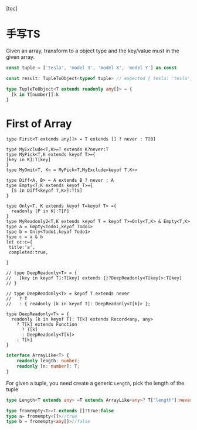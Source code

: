 [toc]

# 手写TS

 Given an array, transform to a object type and the key/value must in the given array.

  ```ts
const tuple = ['tesla', 'model 3', 'model X', 'model Y'] as const
  
const result: TupleToObject<typeof tuple> // expected { tesla: 'tesla', 'model 3': 'model 3', 'model X': 'model X', 'model Y': 'model Y'}
  ```

```ts
type TupleToObject<T extends readonly any[]> = {
  [k in T[number]]:k
}
```

#  First of Array

```
type First<T extends any[]> = T extends [] ? never : T[0]
```



```
type MyExclude<T,K>=T extends K?never:T
type MyPick<T,K extends keyof T>={
[key in K]:T[key]
}
type MyOmit<T, K> = MyPick<T,MyExclude<keyof T,K>>

```





```
type Diff<A, B> = A extends B ? never : A
type Empty<T,K extends keyof T>={
  [S in Diff<keyof T,K>]:T[S]
}

type Only<T, K extends keyof T=keyof T> ={
  readonly [P in K]:T[P]
}
type MyReadonly2<T,K extends keyof T = keyof T>=Only<T,K> & Empty<T,K>
type a = Empty<Todo1,keyof Todo1>
type b = Only<Todo1,keyof Todo1>
type c = a & b
let cc:c={
 title:'a',
 completed:true,

}
```

```
// type DeepReadonly<T> = {
//   [key in keyof T]:T[key] extends {}?DeepReadonly<T[key]>:T[key]
// }

// type DeepReadonly<T> = keyof T extends never
//   ? T
//   : { readonly [k in keyof T]: DeepReadonly<T[k]> };

type DeepReadonly<T> = {
  readonly [k in keyof T]: T[k] extends Record<any, any>
    ? T[k] extends Function
      ? T[k]
      : DeepReadonly<T[k]>
    : T[k]
}
```



```ts
interface ArrayLike<T> {
    readonly length: number;
    readonly [n: number]: T;
}

```

For given a tuple, you need create a generic `Length`, pick the length of the tuple

```ts
type Length<T extends any> =T extends ArrayLike<any>? T["length"]:never
```





```ts
type fromempty<T>=T extends []?true:false
type a= fromempty<[]>//true
type b = fromempty<any[]>//false
```


